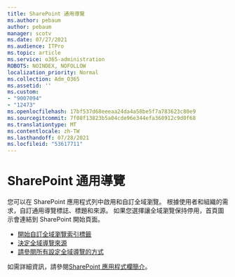```yaml
---
title: SharePoint 通用導覽
ms.author: pebaum
author: pebaum
manager: scotv
ms.date: 07/27/2021
ms.audience: ITPro
ms.topic: article
ms.service: o365-administration
ROBOTS: NOINDEX, NOFOLLOW
localization_priority: Normal
ms.collection: Adm_O365
ms.assetid: ''
ms.custom:
- "9007094"
- "12473"
ms.openlocfilehash: 17bf537d68eeeaa24da4a58be5f7a783623c80e9
ms.sourcegitcommit: 7f08f13823b5a04cde96e344efa368912c9d0f68
ms.translationtype: MT
ms.contentlocale: zh-TW
ms.lasthandoff: 07/28/2021
ms.locfileid: "53617711"
---
```

# <a name="sharepoint-global-navigation"></a>SharePoint 通用導覽

您可以在 SharePoint 應用程式列中啟用和自訂全域瀏覽。 根據使用者和組織的需求，自訂通用導覽標誌、標題和來源。 如果您選擇讓全域瀏覽保持停用，首頁圖示會連結到 SharePoint 開始頁面。

- [開始自訂全域瀏覽索引標籤](/SharePoint/sharepoint-app-bar?WT.mc_id=365AdminCSH_SupportCentral#get-started-customizing-the-global-navigation-tab)
- [決定全域導覽來源](/SharePoint/sharepoint-app-bar?WT.mc_id=365AdminCSH_SupportCentral#determine-the-global-navigation-source-depending-on-your-home-sites-configuration)
- [請參閱所有設定全域導覽的方式](/SharePoint/sharepoint-app-bar?WT.mc_id=365AdminCSH_SupportCentral#see-all-the-different-ways-you-can-set-up-global-navigation)

如需詳細資訊，請參閱[SharePoint 應用程式欄簡介](/sharepoint/sharepoint-app-bar)。 

